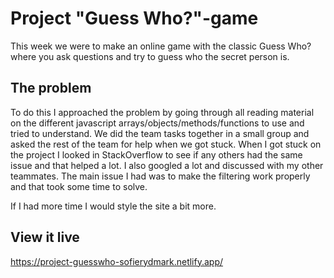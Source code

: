 # Project "Guess Who?"-game

This week we were to make an online game with the classic Guess Who? where you ask questions and try to guess who the secret person is.

## The problem

To do this I approached the problem by going through all reading material on the different javascript arrays/objects/methods/functions to use and tried
to understand. We did the team tasks together in a small group and asked the rest of the team for help when we got stuck.
When I got stuck on the project I looked in StackOverflow to see if any others had the same issue and that helped a lot. I also googled a lot and discussed with my other teammates. 
The main issue I had was to make the filtering work properly and that took some time to solve.

If I had more time I would style the site a bit more. 

## View it live

https://project-guesswho-sofierydmark.netlify.app/